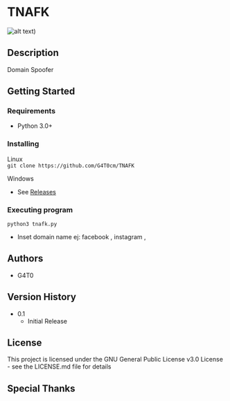 # TNAFK

![alt text](https://cdn.discordapp.com/attachments/563821752531288074/1098597106215813181/image.png))

## Description

Domain Spoofer

## Getting Started

### Requirements

* Python 3.0+

### Installing

 Linux  
```git clone https://github.com/G4T0cm/TNAFK```
  
Windows  
* See [Releases](https://github.com/G4T0cm/TNAFK/releases)

### Executing program

```
python3 tnafk.py
```
* Inset domain name ej: facebook , instagram ,

## Authors
* G4T0

## Version History
* 0.1
    * Initial Release

## License

This project is licensed under the GNU General Public License v3.0 License - see the LICENSE.md file for details

## Special Thanks


